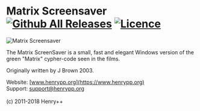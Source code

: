 Matrix Screensaver [![Github All Releases](https://img.shields.io/github/downloads/henrypp/matrix/total.svg)](https://github.com/henrypp/matrix/releases) [![Licence](https://img.shields.io/badge/license-GPLv3-blue.svg)](https://www.gnu.org/licenses/gpl-3.0.en.html)
=======

![Matrix Screensaver](https://www.henrypp.org/images/matrix.png?fixcache)

The Matrix ScreenSaver is a small, fast and elegant Windows version of the green "Matrix" cypher-code seen in the films.

Originally written by J Brown 2003.

Website: [www.henrypp.org](https://www.henrypp.org)<br />
Support: support@henrypp.org<br />
<br />
(c) 2011-2018 Henry++
